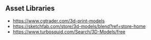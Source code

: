 
## Asset Libraries

* https://www.cgtrader.com/3d-print-models
* https://sketchfab.com/store/3d-models/blend?ref=store-home
* https://www.turbosquid.com/Search/3D-Models/free
